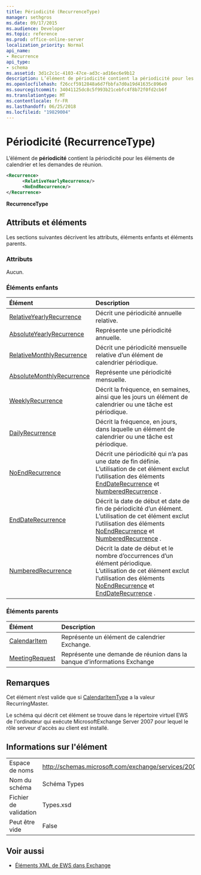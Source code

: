 ```yaml
---
title: Périodicité (RecurrenceType)
manager: sethgros
ms.date: 09/17/2015
ms.audience: Developer
ms.topic: reference
ms.prod: office-online-server
localization_priority: Normal
api_name:
- Recurrence
api_type:
- schema
ms.assetid: 3d1c2c1c-4103-47ce-ad3c-ad16ec6e9b12
description: L’élément de périodicité contient la périodicité pour les éléments de calendrier et les demandes de réunion.
ms.openlocfilehash: f26ccf5912848a6d7fbbfa7d0a19d41635c896e0
ms.sourcegitcommit: 34041125dc8c5f993b21cebfc4f8b72f0fd2cb6f
ms.translationtype: MT
ms.contentlocale: fr-FR
ms.lasthandoff: 06/25/2018
ms.locfileid: "19829004"
---
```

# <a name="recurrence-recurrencetype"></a>Périodicité (RecurrenceType)

L’élément de **périodicité** contient la périodicité pour les éléments de calendrier et les demandes de réunion. 
  
```xml
<Recurrence>
      <RelativeYearlyRecurrence/>
      <NoEndRecurrence/>
</Recurrence>
```

 **RecurrenceType**
## <a name="attributes-and-elements"></a>Attributs et éléments

Les sections suivantes décrivent les attributs, éléments enfants et éléments parents.
  
### <a name="attributes"></a>Attributs

Aucun.
  
### <a name="child-elements"></a>Éléments enfants

|**Élément**|**Description**|
|:-----|:-----|
|[RelativeYearlyRecurrence](relativeyearlyrecurrence.md) <br/> |Décrit une périodicité annuelle relative.  <br/> |
|[AbsoluteYearlyRecurrence](absoluteyearlyrecurrence.md) <br/> |Représente une périodicité annuelle.  <br/> |
|[RelativeMonthlyRecurrence](relativemonthlyrecurrence.md) <br/> |Décrit une périodicité mensuelle relative d’un élément de calendrier périodique.  <br/> |
|[AbsoluteMonthlyRecurrence](absolutemonthlyrecurrence.md) <br/> |Représente une périodicité mensuelle.  <br/> |
|[WeeklyRecurrence](weeklyrecurrence.md) <br/> |Décrit la fréquence, en semaines, ainsi que les jours un élément de calendrier ou une tâche est périodique.  <br/> |
|[DailyRecurrence](dailyrecurrence.md) <br/> |Décrit la fréquence, en jours, dans laquelle un élément de calendrier ou une tâche est périodique.  <br/> |
|[NoEndRecurrence](noendrecurrence.md) <br/> |Décrit une périodicité qui n’a pas une date de fin définie.  <br/> L’utilisation de cet élément exclut l’utilisation des éléments [EndDateRecurrence](enddaterecurrence.md) et [NumberedRecurrence](numberedrecurrence.md) .  <br/> |
|[EndDateRecurrence](enddaterecurrence.md) <br/> |Décrit la date de début et date de fin de périodicité d’un élément.  <br/> L’utilisation de cet élément exclut l’utilisation des éléments [NoEndRecurrence](noendrecurrence.md) et [NumberedRecurrence](numberedrecurrence.md) .  <br/> |
|[NumberedRecurrence](numberedrecurrence.md) <br/> |Décrit la date de début et le nombre d’occurrences d’un élément périodique.  <br/> L’utilisation de cet élément exclut l’utilisation des éléments [NoEndRecurrence](noendrecurrence.md) et [EndDateRecurrence](enddaterecurrence.md) .  <br/> |
   
### <a name="parent-elements"></a>Éléments parents

|**Élément**|**Description**|
|:-----|:-----|
|[CalendarItem](calendaritem.md) <br/> |Représente un élément de calendrier Exchange.  <br/> |
|[MeetingRequest](meetingrequest.md) <br/> |Représente une demande de réunion dans la banque d’informations Exchange  <br/> |
   
## <a name="remarks"></a>Remarques

Cet élément n’est valide que si [CalendarItemType](calendaritemtype.md) a la valeur RecurringMaster. 
  
Le schéma qui décrit cet élément se trouve dans le répertoire virtuel EWS de l'ordinateur qui exécute MicrosoftExchange Server 2007 pour lequel le rôle serveur d'accès au client est installé.
  
## <a name="element-information"></a>Informations sur l'élément

|||
|:-----|:-----|
|Espace de noms  <br/> |http://schemas.microsoft.com/exchange/services/2006/types  <br/> |
|Nom du schéma  <br/> |Schéma Types  <br/> |
|Fichier de validation  <br/> |Types.xsd  <br/> |
|Peut être vide  <br/> |False  <br/> |
   
## <a name="see-also"></a>Voir aussi



- [Éléments XML de EWS dans Exchange](ews-xml-elements-in-exchange.md)

